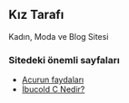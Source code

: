 ## Kız Tarafı

Kadın, Moda ve Blog Sitesi

### Sitedeki önemli sayfaları
- [Acurun faydaları](https://www.kiztarafi.com/saglik/acurun-faydalari-26785 "Acurun faydaları")
- [İbucold C Nedir?](https://www.kiztarafi.com/saglik/ibucold-c-nedir-ne-icin-kullanilir-31012 "İbucold C Nedir?")
